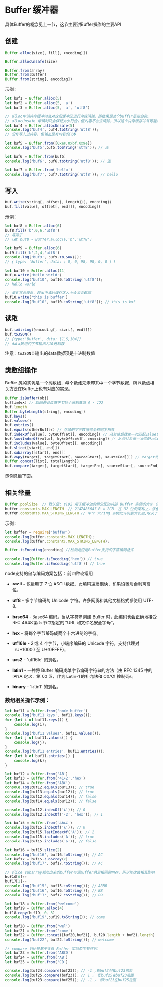# Buffer 缓冲器

具体Buffer的概念见上一节，这节主要讲Buffer操作的主要API

## 创建
```js
Buffer.alloc(size[, fill[, encoding]])
```
```js
Buffer.allocUnsafe(size)
```
```js
Buffer.from(array)
Buffer.from(buffer)
Buffer.from(string[, encoding])
```
示例：
```js
let buf1 = Buffer.alloc(5)
let buf2 = Buffer.alloc(5, 'a')
let buf3 = Buffer.alloc(5, 'a', 'utf8')
```
```js
// alloc申请内存缓冲时会对这段缓冲区进行内容清除，即结果是这个buffer是空白的。
// allocUnsafe 申请时只会保证大小符合，但内容不会去清除，所以这个内存缓存冲有可能是有历史内容的，那toString能把内容读出来，所以不安全，以unsafe命名
let buf4 = Buffer.allocUnsafe(5)
console.log('buf4', buf4.toString('utf8')); 
// 没有写入过内容，但输出是有内容的Տ�
```

```js
let buf5 = Buffer.from([0xe8,0xbf,0x9e])
console.log('buf5',buf5.toString('utf8')); // 连

let buf6 = Buffer.from(buf5)
console.log('buf6', buf6.toString('utf8')); // 连

let buf7 = Buffer.from('hello')
console.log('buf7', buf7.toString('utf8')); // hello
```

## 写入
```js
buf.write(string[, offset[, length]][, encoding])
buf.fill(value[, offset[, end]][, encoding])
```
示例：
```js
let buf8 = Buffer.alloc(6)
buf8.fill('b',0,6,'utf8')
// 等同于
// let buf8 = Buffer.alloc(6,'b','utf8')

let buf9 = Buffer.alloc(6)
buf9.fill('b',2,4,'utf8')
console.log('buf9', buf9.toJSON()); 
// { type: 'Buffer', data: [ 0, 0, 98, 98, 0, 0 ] }

let buf10 = Buffer.alloc(11)
buf10.write('hello world')
console.log('buf10', buf10.toString('utf8')); 
// hello world

// 重复写会覆盖，超出申请的缓存区大小会溢出截断
buf10.write('this is buffer')
console.log('buf10', buf10.toString('utf8')); // this is buf
```
## 读取
```js
buf.toString([encoding[, start[, end]]])
buf.toJSON() 
// {type:'Buffer', data: [116,104]}
// data数组内字节输出为10进制数
```
注意：`toJSON()`输出的data数据项是十进制数值


## 类数组操作
Buffer 类的实例是一个类数组，每个数组元素即其中一个字节数据。所以数组相关方法在Buffer上也有对应的实现。
```js
Buffer.isBuffer(obj)
buf[index] // 返回的该位置字节的十进制数值 0 - 255
buf.length
Buffer.byteLength(string[, encoding])
buf.keys()
buf.values()
buf.entries() 
buf.equals(otherBuffer) // 存储的字节数值完全相同才相等
buf.indexOf(value[, byteOffset][, encoding]) // 从前往后找第一次匹配value值的索引号
buf.lastIndexOf(value[, byteOffset][, encoding]) // 从后往前每一次匹配value值的索引号，即value最后一次出现的索引号
buf.includes(value[, byteOffset][, encoding])
buf.slice([start[, end]])
buf.subarray([start[, end]])
buf.copy(target[, targetStart[, sourceStart[, sourceEnd]]]) // target为想要的新值
Buffer.concat(list[, totalLength])
buf.compare(target[, targetStart[, targetEnd[, sourceStart[, sourceEnd]]]]) // 对比是基于各自 Buffer 实际的字节序列。 buf在target的前、相同、后 分别对应 -1 0 1
```
示例见最下面。

## 相关常量
```js
Buffer.poolSize  // 默认值: 8192 用于缓冲池的预分配的内部 Buffer 实例的大小（以字节为单位） 8192 B = 8KB
buffer.constants.MAX_LENGTH  // 2147483647 B = 2GB  在 32 位的架构上，该值是 (2^30)-1 (~1GB)。 在 64 位的架构上，该值是 (2^31)-1 (~2GB)。
buffer.constants.MAX_STRING_LENGTH // 单个 string 实例允许的最大长度,取决于使用的 JS 引擎
```
示例：
```js
let buffer = require('buffer')
console.log(buffer.constants.MAX_LENGTH);
console.log(buffer.constants.MAX_STRING_LENGTH);
```

```js
Buffer.isEncoding(encoding) //检测是否是Buffer支持的字符编码格式
```
```js
console.log(Buffer.isEncoding('hex')) // true
console.log(Buffer.isEncoding('utf8')) // true
```
node支持的储存编码方案包括： 前四种较常用
- **ascii** - 仅适用于 7 位 ASCII 数据。此编码速度很快，如果设置则会剥离高位。

- **utf8** - 多字节编码的 Unicode 字符。许多网页和其他文档格式都使用 UTF-8。

- **base64** - Base64 编码。当从字符串创建 Buffer 时，此编码也会正确地接受 RFC 4648 第 5 节中指定的 “URL 和文件名安全字母”。

- **hex** - 将每个字节编码成两个十六进制的字符。

- **utf16le** - 2 或 4 个字节，小端序编码的 Unicode 字符。支持代理对（U+10000 至 U+10FFFF）。

- **ucs2** - 'utf16le' 的别名。

- **latin1** - 一种将 Buffer 编码成单字节编码字符串的方法（由 RFC 1345 中的 IANA 定义，第 63 页，作为 Latin-1 的补充块和 C0/C1 控制码）。
- **binary** - 'latin1' 的别名。

### 数组相关操作示例：

```js
let buf11 = Buffer.from('node buffer')
console.log('buf11 keys', buf11.keys());
for (let i of buf11.keys()) {
    console.log(i);
}
console.log('buf11 values', buf11.values());
for (let j of buf11.values()) {
    console.log(j);
}
console.log('buf11 entries', buf11.entries());
for (let k of buf11.entries()) {
    console.log(k);
}

let buf12 = Buffer.from('AB')
let buf13 = Buffer.from('4142','hex')
let buf14 = Buffer.from('ABC')
console.log(buf12.equals(buf13)); // true
console.log(buf13.equals(buf12)); // true
console.log(buf12.equals(buf14)); // false
console.log(buf14.equals(buf12)); // false

console.log(buf12.indexOf('A')); // 0
console.log(buf12.indexOf('42', 'hex')); // 1

let buf15 = Buffer.from('ABAC')
console.log(buf15.indexOf('A')); // 0
console.log(buf15.lastIndexOf('A')); // 2
console.log(buf15.includes('A')); // true
console.log(buf15.includes('a')); // false

let buf16 = buf15.slice(2)
console.log('buf16', buf16.toString()); // AC
let buf17 = buf15.subarray(2)
console.log('buf17', buf17.toString()); // AC

// slice subarray裁切出来的buffer与源buffer共用相同的内存，所以修改会相互影响
buf16[0]++
buf17[1]--
console.log('buf15', buf15.toString()); // ABBB
console.log('buf16', buf16.toString()); // BB
console.log('buf17', buf17.toString()); // BB

let buf18 = Buffer.from('welcome')
let buf19 = Buffer.alloc(4)
buf18.copy(buf19, 0, 3)
console.log('buf19',buf19.toString()); // come

let buf20 = Buffer.from('wel')
let buf21 = Buffer.from('come')
let buf22 = Buffer.concat([buf20,buf21], buf20.length + buf21.length)
console.log('buf22', buf22.toString()); // welcome

// compare 对比是基于各自 Buffer 实际的字节序列。
let buf23 = Buffer.from('ABCD')
let buf24 = Buffer.from('AB')
let buf25 = Buffer.from('CD')

console.log(buf24.compare(buf23)); // -1 ,即buf24在buf23前面
console.log(buf25.compare(buf23)); // 1 ， 即buf25在buf23后面
console.log(buf23.compare(buf25)); // -1 ， 即buf23在buf25后面
```